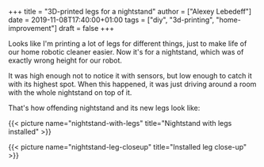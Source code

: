 +++
title = "3D-printed legs for a nightstand"
author = ["Alexey Lebedeff"]
date = 2019-11-08T17:40:00+01:00
tags = ["diy", "3d-printing", "home-improvement"]
draft = false
+++

Looks like I'm printing a lot of legs for different things, just to make life
of our home robotic cleaner easier. Now it's for a nightstand,
which was of exactly wrong height for our robot.

<!--more-->

It was high enough not to notice it with sensors, but low enough to catch it
with its highest spot. When this happened, it was just driving
around a room with the whole nightstand on top of it.

That's how offending nightstand and its new legs look like:

{{< picture name="nightstand-with-legs" title="Nightstand with legs installed" >}}

{{< picture name="nightstand-leg-closeup" title="Installed leg close-up" >}}
